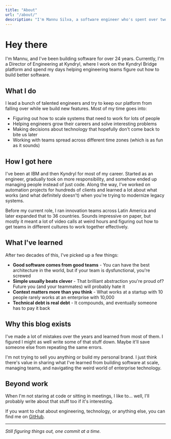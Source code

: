 ```yaml
---
title: "About"
url: "/about/"
description: "I'm Mannu Silva, a software engineer who's spent over two decades building stuff at IBM and Kyndryl."
---
```


# Hey there

I'm Mannu, and I've been building software for over 24 years. Currently, I'm a Director of Engineering at Kyndryl, where I work on the Kyndryl Bridge platform and spend my days helping engineering teams figure out how to build better software.

## What I do

I lead a bunch of talented engineers and try to keep our platform from falling over while we build new features. Most of my time goes into:

- Figuring out how to scale systems that need to work for lots of people
- Helping engineers grow their careers and solve interesting problems  
- Making decisions about technology that hopefully don't come back to bite us later
- Working with teams spread across different time zones (which is as fun as it sounds)

## How I got here

I've been at IBM and then Kyndryl for most of my career. Started as an engineer, gradually took on more responsibility, and somehow ended up managing people instead of just code. Along the way, I've worked on automation projects for hundreds of clients and learned a lot about what works (and what definitely doesn't) when you're trying to modernize legacy systems.

Before my current role, I ran innovation teams across Latin America and later expanded that to 36 countries. Sounds impressive on paper, but mostly it meant a lot of video calls at weird hours and figuring out how to get teams in different cultures to work together effectively.

## What I've learned

After two decades of this, I've picked up a few things:

- **Good software comes from good teams** - You can have the best architecture in the world, but if your team is dysfunctional, you're screwed
- **Simple usually beats clever** - That brilliant abstraction you're proud of? Future you (and your teammates) will probably hate it
- **Context matters more than you think** - What works at a startup with 10 people rarely works at an enterprise with 10,000
- **Technical debt is real debt** - It compounds, and eventually someone has to pay it back

## Why this blog exists

I've made a lot of mistakes over the years and learned from most of them. I figured I might as well write some of that stuff down. Maybe it'll save someone else from repeating the same errors.

I'm not trying to sell you anything or build my personal brand. I just think there's value in sharing what I've learned from building software at scale, managing teams, and navigating the weird world of enterprise technology.

## Beyond work

When I'm not staring at code or sitting in meetings, I like to... well, I'll probably write about that stuff too if it's interesting.

If you want to chat about engineering, technology, or anything else, you can find me on [GitHub](https://github.com/emsilva).

---

*Still figuring things out, one commit at a time.*
